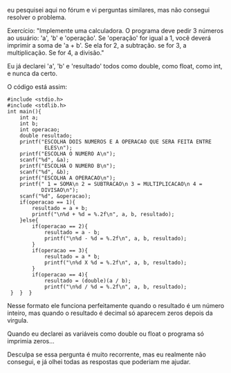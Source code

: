 eu pesquisei aqui no fórum e vi perguntas similares, mas não consegui resolver o problema.

Exercício: "Implemente uma calculadora. O programa deve pedir 3 números ao usuário: 'a', 'b' e 'operação'. Se 'operação' for igual a 1, você deverá imprimir a soma de 'a + b'. Se ela for 2, a subtração. se for 3, a multiplicação. Se for 4, a divisão."

Eu já declarei 'a', 'b' e 'resultado' todos como double, como float, como int, e nunca da certo.

O código está assim:

    #include <stdio.h>
    #include <stdlib.h>
    int main(){
        int a;
        int b;
        int operacao;
        double resultado;
        printf("ESCOLHA DOIS NUMEROS E A OPERACAO QUE SERA FEITA ENTRE 
                ELES\n");
        printf("ESCOLHA O NUMERO A\n");
        scanf("%d", &a);
        printf("ESCOLHA O NUMERO B\n");
        scanf("%d", &b);
        printf("ESCOLHA A OPERACAO\n");
        printf(" 1 = SOMA\n 2 = SUBTRACAO\n 3 = MULTIPLICACAO\n 4 = 
               DIVISAO\n");
        scanf("%d", &operacao);
        if(operacao == 1){
            resultado = a + b;
            printf("\n%d + %d = %.2f\n", a, b, resultado);
        }else{
            if(operacao == 2){
                resultado = a - b;
                printf("\n%d - %d = %.2f\n", a, b, resultado);
            }
            if(operacao == 3){
                resultado = a * b;
                printf("\n%d X %d = %.2f\n", a, b, resultado);
            }
            if(operacao == 4){
                resultado = (double)(a / b);
                printf("\n%d / %d = %.2f\n", a, b, resultado);
     }  }  }

Nesse formato ele funciona perfeitamente quando o resultado é um número inteiro, mas quando o resultado é decimal só aparecem zeros depois da virgula.

Quando eu declarei as variáveis como double ou float o programa só imprimia zeros...

Desculpa se essa pergunta é muito recorrente, mas eu realmente não consegui, e já olhei todas as respostas que poderiam me ajudar.

